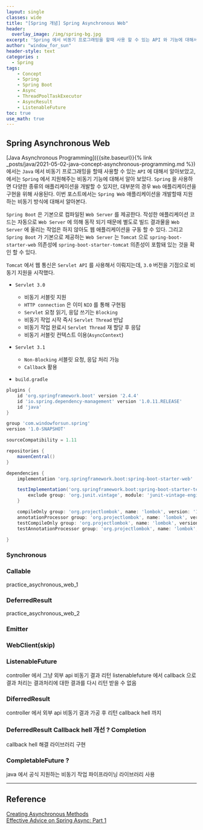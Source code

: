 ```yaml
--- 
layout: single
classes: wide
title: "[Spring 개념] Spring Asynchronous Web"
header:
  overlay_image: /img/spring-bg.jpg
excerpt: 'Spring 에서 비동기 프로그래밍을 할때 사용 할 수 있는 API 와 기능에 대해서 알아보자'
author: "window_for_sun"
header-style: text
categories :
  - Spring
tags:
    - Concept
    - Spring
    - Spring Boot
    - Async
    - ThreadPoolTaskExecutor
    - AsyncResult
    - ListenableFuture
toc: true
use_math: true
---  
```


## Spring Asynchronous Web
[Java Asynchronous Programming]({{site.baseurl}}{% link _posts/java/2021-05-02-java-concept-asynchronous-programming.md %})
에서는 `Java` 에서 비동기 프로그래밍을 할때 사용할 수 있는 `API` 에 대해서 알아보았고, 
[]()
에서는 `Spring` 에서 지원해주는 비동기 기능에 대해서 알아 보았다. 
`Spring` 을 사용하면 다양한 종류의 애플리케이션을 개발할 수 있지만, 
대부분의 경우 `Web` 애플리케이션을 구현을 위해 사용된다. 
이번 포스트에서는 `Spring Web` 애플리케이션을 개발할때 지원하는 비동기 방식에 대해서 알아본다.  

<!--
DeferredResult|Spring 3.2
AsyncRestTemplate|Spring 4.0
ResponseBodyEmitter|Spring 4.2
-->

`Spring Boot` 은 기본으로 컴파일된 `Web Server` 를 제공한다. 
작성한 애플리케이션 코드는 자동으로 `Web Server` 에 의해 동작 되기 때문에 별도로 빌드 결과물을 `Web Server` 에 올리는 작업은 하지 않아도 웹 애플리케이션을 구동 할 수 있다. 
그리고 `Spring Boot` 가 기본으로 제공하는 `Web Server` 는 `Tomcat` 으로 `spring-boot-starter-web` 의존성에 `spring-boot-starter-tomcat` 의존성이 포함돼 있는 것을 확인 할 수 있다.  

`Tomcat` 에서 웹 통신은 `Servlet API` 를 사용해서 이뤄지는데, `3.0` 버전을 기점으로 비동기 지원을 시작했다. 
- `Servlet 3.0`
  - 비동기 서블릿 지원
  - `HTTP connection` 은 이미 `NIO` 를 통해 구현됨
  - `Servlet` 요청 읽기, 응답 쓰기는 `Blocking`
  - 비동기 작업 시작 즉시 `Servlet Thread` 반납
  - 비동기 작업 완료시 `Servlet Thread` 재 할당 후 응답
  - 비동기 서블릿 컨텍스트 이용(`AsyncContext`)
- `Servlet 3.1`
  - `Non-Blocking` 서블릿 요청, 응답 처리 가능
  - `Callback` 활용

- `build.gradle`

```groovy
plugins {
    id 'org.springframework.boot' version '2.4.4'
    id 'io.spring.dependency-management' version '1.0.11.RELEASE'
    id 'java'
}

group 'com.windowforsun.spring'
version '1.0-SNAPSHOT'

sourceCompatibility = 1.11

repositories {
    mavenCentral()
}

dependencies {
    implementation 'org.springframework.boot:spring-boot-starter-web'

    testImplementation('org.springframework.boot:spring-boot-starter-test') {
        exclude group: 'org.junit.vintage', module: 'junit-vintage-engine'
    }

    compileOnly group: 'org.projectlombok', name: 'lombok', version: '1.18.12'
    annotationProcessor group: 'org.projectlombok', name: 'lombok', version: '1.18.12'
    testCompileOnly group: 'org.projectlombok', name: 'lombok', version: '1.18.12'
    testAnnotationProcessor group: 'org.projectlombok', name: 'lombok', version: '1.18.12'

}
```  


### Synchronous



### Callable

practice_asychronous_web_1


### DeferredResult
practice_asychronous_web_2

### Emitter

### WebClient(skip)


### ListenableFuture
controller 에서 그냥 외부 api 비동기 결과 리턴
listenablefuture 에서 callback 으로 결과 처리는 결과처리에 대한 결과를 다시 리턴 받을 수 없음


### DiferredResult
controller 에서 외부 api 비동기 결과 가공 후 리턴 
callback hell 까지

### DeferredResult Callback hell 개선 ? Completion
callback hell 해결 라이브러리 구현

### CompletableFuture ?
java 에서 공식 지원하는 비동기 작업 파이프라이닝 라이브러리 사용

---
## Reference
[Creating Asynchronous Methods](https://spring.io/guides/gs/async-method/)  
[Effective Advice on Spring Async: Part 1](https://dzone.com/articles/effective-advice-on-spring-async-part-1)  